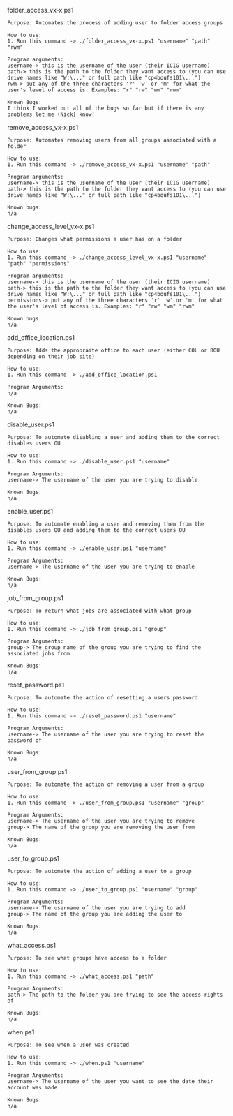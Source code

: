 folder_access_vx-x.ps1

    Purpose: Automates the process of adding user to folder access groups

    How to use:
    1. Run this command -> ./folder_access_vx-x.ps1 "username" "path" "rwm"

    Program arguments:
    username-> this is the username of the user (their ICIG username)
    path-> this is the path to the folder they want access to (you can use drive names like "W:\..." or full path like "cp4boufs101\...")
    rwm-> put any of the three characters 'r' 'w' or 'm' for what the user's level of access is. Examples: "r" "rw" "wm" "rwm"

    Known Bugs:
    I think I worked out all of the bugs so far but if there is any problems let me (Nick) know!

remove_access_vx-x.ps1

    Purpose: Automates removing users from all groups associated with a folder

    How to use:
    1. Run this command -> ./remove_access_vx-x.ps1 "username" "path"

    Program arguments:
    username-> this is the username of the user (their ICIG username)
    path-> this is the path to the folder they want access to (you can use drive names like "W:\..." or full path like "cp4boufs101\...")

    Known bugs:
    n/a

change_access_level_vx-x.ps1

    Purpose: Changes what permissions a user has on a folder

    How to use:
    1. Run this command -> ./change_access_level_vx-x.ps1 "username" "path" "permissions"

    Program arguments:
    username-> this is the username of the user (their ICIG username)
    path-> this is the path to the folder they want access to (you can use drive names like "W:\..." or full path like "cp4boufs101\...")
    permissions-> put any of the three characters 'r' 'w' or 'm' for what the user's level of access is. Examples: "r" "rw" "wm" "rwm"

    Known bugs:
    n/a


add_office_location.ps1

    Purpose: Adds the appropraite office to each user (either COL or BOU depending on their job site)

    How to use:
    1. Run this command -> ./add_office_location.ps1

    Program Arguments:
    n/a

    Known Bugs:
    n/a

disable_user.ps1

    Purpose: To automate disabling a user and adding them to the correct disables users OU

    How to use:
    1. Run this command -> ./disable_user.ps1 "username"

    Program Arguments:
    username-> The username of the user you are trying to disable

    Known Bugs:
    n/a

enable_user.ps1

    Purpose: To automate enabling a user and removing them from the disables users OU and adding them to the correct users OU

    How to use:
    1. Run this command -> ./enable_user.ps1 "username"

    Program Arguments:
    username-> The username of the user you are trying to enable

    Known Bugs:
    n/a

job_from_group.ps1

    Purpose: To return what jobs are associated with what group

    How to use:
    1. Run this command -> ./job_from_group.ps1 "group"

    Program Arguments:
    group-> The group name of the group you are trying to find the associated jobs from

    Known Bugs:
    n/a

reset_password.ps1

    Purpose: To automate the action of resetting a users password

    How to use:
    1. Run this command -> ./reset_password.ps1 "username"

    Program Arguments:
    username-> The username of the user you are trying to reset the password of

    Known Bugs:
    n/a

user_from_group.ps1

    Purpose: To automate the action of removing a user from a group

    How to use:
    1. Run this command -> ./user_from_group.ps1 "username" "group"

    Program Arguments:
    username-> The username of the user you are trying to remove
    group-> The name of the group you are removing the user from

    Known Bugs:
    n/a

user_to_group.ps1

    Purpose: To automate the action of adding a user to a group

    How to use:
    1. Run this command -> ./user_to_group.ps1 "username" "group"

    Program Arguments:
    username-> The username of the user you are trying to add
    group-> The name of the group you are adding the user to

    Known Bugs:
    n/a

what_access.ps1

    Purpose: To see what groups have access to a folder

    How to use:
    1. Run this command -> ./what_access.ps1 "path"

    Program Arguments:
    path-> The path to the folder you are trying to see the access rights of

    Known Bugs:
    n/a

when.ps1

    Purpose: To see when a user was created

    How to use:
    1. Run this command -> ./when.ps1 "username"

    Program Arguments:
    username-> The username of the user you want to see the date their account was made

    Known Bugs:
    n/a